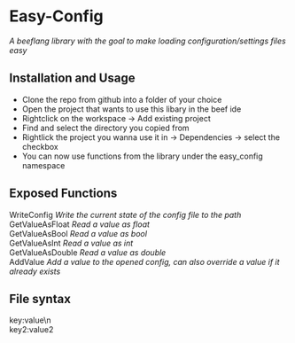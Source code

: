 # Easy-Config
*A beeflang library with the goal to make loading configuration/settings files easy*

## Installation and Usage
- Clone the repo from github into a folder of your choice
- Open the project that wants to use this libary in the beef ide
- Rightclick on the workspace -> Add existing project
- Find and select the directory you copied from
- Rightlick the project you wanna use it in -> Dependencies -> select the checkbox
- You can now use functions from the library under the easy_config namespace

## Exposed Functions

WriteConfig	*Write the current state of the config file to the path*  
GetValueAsFloat *Read a value as float*  
GetValueAsBool	*Read a value as bool*  
GetValueAsInt	*Read a value as int*  
GetValueAsDouble	*Read a value as double*  
AddValue	*Add a value to the opened config, can also override a value if it already exists*  

## File syntax
key:value\n  
key2:value2
